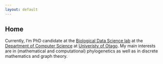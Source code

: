 ```yaml
---
layout: default
---
```


## Home
Currently, I’m PhD candidate at the [Biological Data Science lab](https://biods.org/) at the [Department of Computer Science](https://www.otago.ac.nz/computer-science/index.html) at [Univeristy of Otago](https://www.otago.ac.nz).
My main interests are in (mathematical and computational) phylogenetics as well as in discrete mathematics and graph theory.</p>
